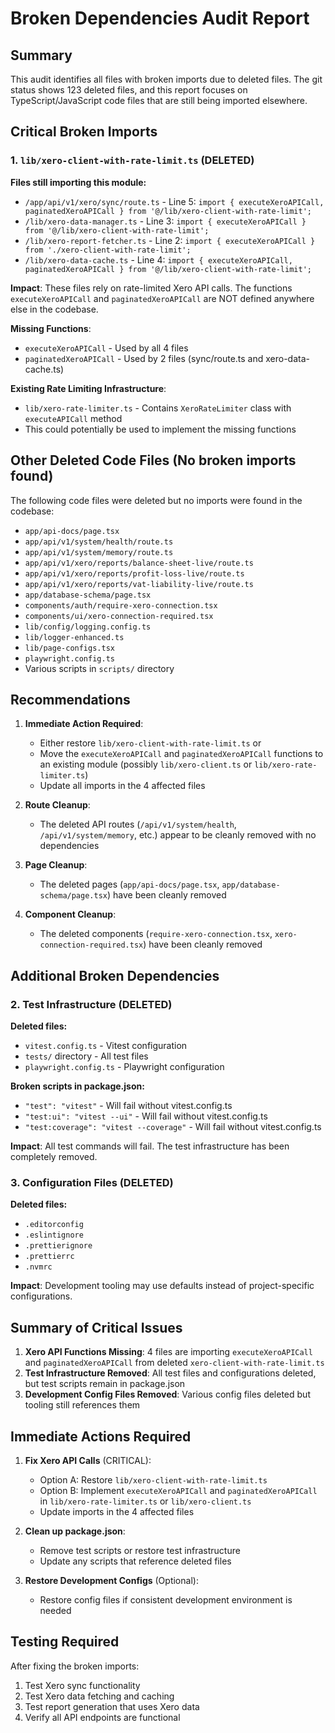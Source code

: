 # Broken Dependencies Audit Report

## Summary
This audit identifies all files with broken imports due to deleted files. The git status shows 123 deleted files, and this report focuses on TypeScript/JavaScript code files that are still being imported elsewhere.

## Critical Broken Imports

### 1. `lib/xero-client-with-rate-limit.ts` (DELETED)
**Files still importing this module:**
- `/app/api/v1/xero/sync/route.ts` - Line 5: `import { executeXeroAPICall, paginatedXeroAPICall } from '@/lib/xero-client-with-rate-limit';`
- `/lib/xero-data-manager.ts` - Line 3: `import { executeXeroAPICall } from '@/lib/xero-client-with-rate-limit';`
- `/lib/xero-report-fetcher.ts` - Line 2: `import { executeXeroAPICall } from './xero-client-with-rate-limit';`
- `/lib/xero-data-cache.ts` - Line 4: `import { executeXeroAPICall, paginatedXeroAPICall } from '@/lib/xero-client-with-rate-limit';`

**Impact**: These files rely on rate-limited Xero API calls. The functions `executeXeroAPICall` and `paginatedXeroAPICall` are NOT defined anywhere else in the codebase.

**Missing Functions**:
- `executeXeroAPICall` - Used by all 4 files
- `paginatedXeroAPICall` - Used by 2 files (sync/route.ts and xero-data-cache.ts)

**Existing Rate Limiting Infrastructure**:
- `lib/xero-rate-limiter.ts` - Contains `XeroRateLimiter` class with `executeAPICall` method
- This could potentially be used to implement the missing functions

## Other Deleted Code Files (No broken imports found)

The following code files were deleted but no imports were found in the codebase:
- `app/api-docs/page.tsx`
- `app/api/v1/system/health/route.ts`
- `app/api/v1/system/memory/route.ts`
- `app/api/v1/xero/reports/balance-sheet-live/route.ts`
- `app/api/v1/xero/reports/profit-loss-live/route.ts`
- `app/api/v1/xero/reports/vat-liability-live/route.ts`
- `app/database-schema/page.tsx`
- `components/auth/require-xero-connection.tsx`
- `components/ui/xero-connection-required.tsx`
- `lib/config/logging.config.ts`
- `lib/logger-enhanced.ts`
- `lib/page-configs.tsx`
- `playwright.config.ts`
- Various scripts in `scripts/` directory

## Recommendations

1. **Immediate Action Required**: 
   - Either restore `lib/xero-client-with-rate-limit.ts` or
   - Move the `executeXeroAPICall` and `paginatedXeroAPICall` functions to an existing module (possibly `lib/xero-client.ts` or `lib/xero-rate-limiter.ts`)
   - Update all imports in the 4 affected files

2. **Route Cleanup**: 
   - The deleted API routes (`/api/v1/system/health`, `/api/v1/system/memory`, etc.) appear to be cleanly removed with no dependencies

3. **Page Cleanup**: 
   - The deleted pages (`app/api-docs/page.tsx`, `app/database-schema/page.tsx`) have been cleanly removed

4. **Component Cleanup**: 
   - The deleted components (`require-xero-connection.tsx`, `xero-connection-required.tsx`) have been cleanly removed

## Additional Broken Dependencies

### 2. Test Infrastructure (DELETED)
**Deleted files:**
- `vitest.config.ts` - Vitest configuration
- `tests/` directory - All test files
- `playwright.config.ts` - Playwright configuration

**Broken scripts in package.json:**
- `"test": "vitest"` - Will fail without vitest.config.ts
- `"test:ui": "vitest --ui"` - Will fail without vitest.config.ts
- `"test:coverage": "vitest --coverage"` - Will fail without vitest.config.ts

**Impact**: All test commands will fail. The test infrastructure has been completely removed.

### 3. Configuration Files (DELETED)
**Deleted files:**
- `.editorconfig`
- `.eslintignore`
- `.prettierignore`
- `.prettierrc`
- `.nvmrc`

**Impact**: Development tooling may use defaults instead of project-specific configurations.

## Summary of Critical Issues

1. **Xero API Functions Missing**: 4 files are importing `executeXeroAPICall` and `paginatedXeroAPICall` from deleted `xero-client-with-rate-limit.ts`
2. **Test Infrastructure Removed**: All test files and configurations deleted, but test scripts remain in package.json
3. **Development Config Files Removed**: Various config files deleted but tooling still references them

## Immediate Actions Required

1. **Fix Xero API Calls** (CRITICAL):
   - Option A: Restore `lib/xero-client-with-rate-limit.ts`
   - Option B: Implement `executeXeroAPICall` and `paginatedXeroAPICall` in `lib/xero-rate-limiter.ts` or `lib/xero-client.ts`
   - Update imports in the 4 affected files

2. **Clean up package.json**:
   - Remove test scripts or restore test infrastructure
   - Update any scripts that reference deleted files

3. **Restore Development Configs** (Optional):
   - Restore config files if consistent development environment is needed

## Testing Required

After fixing the broken imports:
1. Test Xero sync functionality
2. Test Xero data fetching and caching
3. Test report generation that uses Xero data
4. Verify all API endpoints are functional
